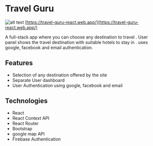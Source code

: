 # Travel Guru
![alt text](src/images/creative-agency.jpg)
[https://travel-guru-react.web.app/](https://travel-guru-react.web.app/)

A full-stack app where you can choose any destination to travel .  User panel shows the travel destination with suitable hotels to stay in . uses google, facebook and email authentication. 

## Features
- Selection of any destination offered by the site
- Separate User dashboard
- User Authentication using google, facebook and email



## Technologies
- React
- React Context API
- React Router
- Bootstrap
- google map API
- Firebase Authentication

